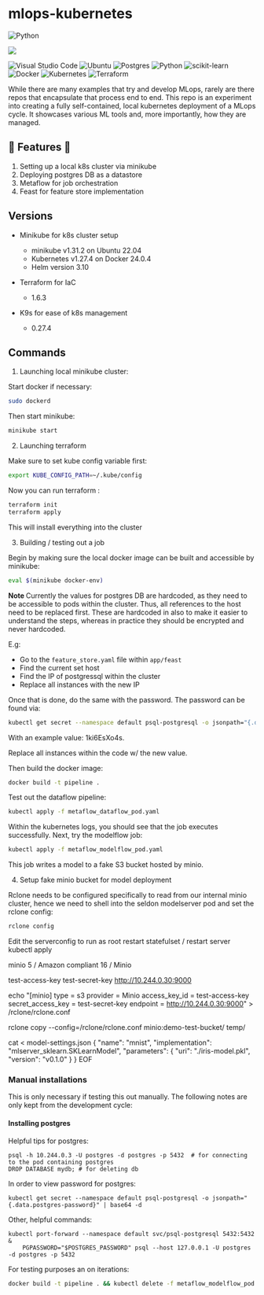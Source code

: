 # mlops-kubernetes

<img alt="Python" src="https://img.shields.io/badge/python-3.10-blue.svg" /> </a>

[![][black-shield]][black]

[black]: http://github.com/psf/black
[black-shield]: https://img.shields.io/badge/code%20style-black-black.svg?style=for-the-badge&labelColor=gray


![Visual Studio Code](https://img.shields.io/badge/Visual%20Studio%20Code-0078d7.svg?style=for-the-badge&logo=visual-studio-code&logoColor=white) ![Ubuntu](https://img.shields.io/badge/Ubuntu-E95420?style=for-the-badge&logo=ubuntu&logoColor=white)
![Postgres](https://img.shields.io/badge/postgres-%23316192.svg?style=for-the-badge&logo=postgresql&logoColor=white)  ![Python](https://img.shields.io/badge/python-3670A0?style=for-the-badge&logo=python&logoColor=ffdd54) ![scikit-learn](https://img.shields.io/badge/scikit--learn-%23F7931E.svg?style=for-the-badge&logo=scikit-learn&logoColor=white) 
![Docker](https://img.shields.io/badge/docker-%230db7ed.svg?style=for-the-badge&logo=docker&logoColor=white) ![Kubernetes](https://img.shields.io/badge/kubernetes-%23326ce5.svg?style=for-the-badge&logo=kubernetes&logoColor=white) ![Terraform](https://img.shields.io/badge/terraform-%235835CC.svg?style=for-the-badge&logo=terraform&logoColor=white)


While there are many examples that try and develop MLops, rarely are there repos that encapsulate that process end to end. This repo is an experiment into creating a fully self-contained, local kubernetes deployment of a MLops cycle. It showcases various ML tools and, more importantly, how they are managed.

## 🚀 Features 🚀

1. Setting up a local k8s cluster via minikube
2. Deploying postgres DB as a datastore
3. Metaflow for job orchestration
4. Feast for feature store implementation

## Versions

* Minikube for k8s cluster setup
    * minikube v1.31.2 on Ubuntu 22.04
    * Kubernetes v1.27.4 on Docker 24.0.4 
    * Helm version 3.10

* Terraform for IaC
    * 1.6.3

* K9s for ease of k8s management
    * 0.27.4


## Commands

1. Launching local minikube cluster:

Start docker if necessary:
```bash
sudo dockerd
```

Then start minikube:
```bash
minikube start
```

2. Launching terraform

Make sure to set kube config variable first:

```bash
export KUBE_CONFIG_PATH=~/.kube/config
```

Now you can run terraform :

```bash
terraform init
terraform apply
```

This will install everything into the cluster


3. Building / testing out a job

Begin by making sure the local docker image can be built and accessible by minikube:

```bash
eval $(minikube docker-env)
```

<b> Note </b>
Currently the values for postgres DB are hardcoded, as they need to be accessible to pods within the cluster. Thus, all references to the host need to be replaced first. These are hardcoded in also to make it easier to understand the steps, whereas in practice they should be encrypted and never hardcoded.

E.g: 

* Go to the `feature_store.yaml` file within `app/feast`
* Find the current set host
* Find the IP of postgressql within the cluster
* Replace all instances with the new IP

Once that is done, do the same with the password. The password can be found via:

```bash
kubectl get secret --namespace default psql-postgresql -o jsonpath="{.data.postgres-password}" | base64 -d
```

With an example value: 1ki6EsXo4s.

Replace all instances within the code w/ the new value.

Then build the docker image:

```bash
docker build -t pipeline .
```

Test out the dataflow pipeline:

```bash
kubectl apply -f metaflow_dataflow_pod.yaml
```

Within the kubernetes logs, you should see that the job executes successfully. Next, try the modelflow job:

```bash
kubectl apply -f metaflow_modelflow_pod.yaml
```

This job writes a model to a fake S3 bucket hosted by minio.

4. Setup fake minio bucket for model deployment

Rclone needs to be configured specifically to read from our internal minio cluster, hence we need to shell into the seldon modelserver pod and set the rclone config:

```bash
rclone config
```


Edit the serverconfig to run as root
restart statefulset / restart server
kubectl apply


minio
5 / Amazon compliant
16 / Minio

test-access-key
test-secret-key
http://10.244.0.30:9000


echo "[minio]
type = s3
provider = Minio
access_key_id = test-access-key
secret_access_key = test-secret-key
endpoint = http://10.244.0.30:9000" > /rclone/rclone.conf

rclone copy --config=/rclone/rclone.conf minio:demo-test-bucket/ temp/

cat <<EOF > model-settings.json
{
    "name": "mnist",
    "implementation": "mlserver_sklearn.SKLearnModel",
    "parameters": {
        "uri": "./iris-model.pkl",
        "version": "v0.1.0"
    }
}
EOF


### Manual installations

This is only necessary if testing this out manually. The following notes are only kept from the development cycle:

#### Installing postgres

Helpful tips for postgres:

```
psql -h 10.244.0.3 -U postgres -d postgres -p 5432  # for connecting to the pod containing postgres
DROP DATABASE mydb; # for deleting db
```

In order to view password for postgres:

```
kubectl get secret --namespace default psql-postgresql -o jsonpath="{.data.postgres-password}" | base64 -d
```


Other, helpful commands:
```
kubectl port-forward --namespace default svc/psql-postgresql 5432:5432 &
    PGPASSWORD="$POSTGRES_PASSWORD" psql --host 127.0.0.1 -U postgres -d postgres -p 5432
```

For testing purposes an on iterations:

```bash
docker build -t pipeline . && kubectl delete -f metaflow_modelflow_pod.yaml && kubectl apply -f metaflow_modelflow_pod.yaml
```



